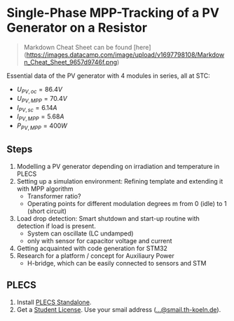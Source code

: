 # Single-Phase MPP-Tracking of a PV Generator on a Resistor

> Markdown Cheat Sheet can be found [here] (https://images.datacamp.com/image/upload/v1697798108/Markdown_Cheat_Sheet_9657d9746f.png)

Essential data of the PV generator with 4 modules in series, all at STC:

- $U_{PV,oc} = 86.4 V$
- $U_{PV,MPP} = 70.4 V$ 
- $I_{PV,sc} = 6.14 A$
- $I_{PV,MPP} = 5.68 A$
- $P_{PV,MPP} = 400 W$

## Steps

1. Modelling a PV generator depending on irradiation and temperature in PLECS
1. Setting up a simulation environment: Refining template and extending it with MPP algorithm
    - Transformer ratio?
    - Operating points for different modulation degrees m from 0 (idle) to 1 (short circuit)
1. Load drop detection: Smart shutdown and start-up routine with detection if load is present.
    - System can oscillate (LC undamped)
    - only with sensor for capacitor voltage and current
1. Getting acquainted with code generation for STM32
1. Research for a platform / concept for Auxiliaury Power
    - H-bridge, which can be easily connected to sensors and STM

## PLECS

1. Install [PLECS Standalone](https://www.plexim.com/download/standalone).
1. Get a [Student License](https://plexim.com/store/students). Use your smail address (...@smail.th-koeln.de).
